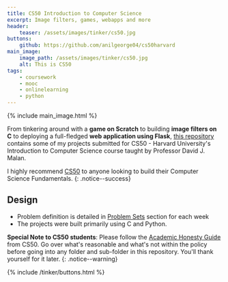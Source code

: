 ```yaml
---
title: CS50 Introduction to Computer Science
excerpt: Image filters, games, webapps and more
header:
    teaser: /assets/images/tinker/cs50.jpg
buttons:
    github: https://github.com/anilgeorge04/cs50harvard
main_image:
    image_path: /assets/images/tinker/cs50.jpg
    alt: This is CS50
tags:
    - coursework
    - mooc
    - onlinelearning
    - python
---
```

{% include main_image.html %}

From tinkering around with a **game on Scratch** to building **image filters on C** to deploying a full-fledged **web application using Flask**, [this repository](https://github.com/anilgeorge04/cs50harvard) contains some of my projects submitted for CS50 - Harvard University's Introduction to Computer Science course taught by Professor David J. Malan.

I highly recommend [CS50](https://cs50.harvard.edu/) to anyone looking to build their Computer Science Fundamentals.
{: .notice--success}

## Design
- Problem definition is detailed in [Problem Sets](https://cs50.harvard.edu/x/2020/) section for each week
- The projects were built primarily using C and Python.

**Special Note to CS50 students**: Please follow the [Academic Honesty Guide](https://cs50.harvard.edu/x/2020/honesty/) from CS50. Go over what's reasonable and what's not within the policy before going into any folder and sub-folder in this repository. You'll thank yourself for it later.
{: .notice--warning}

{% include /tinker/buttons.html %}